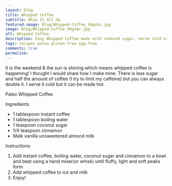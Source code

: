 ```yaml
---
layout: blog
title: Whipped Coffee
subtitle: Whip It All Up
featured-image: Blog/Whipped-Coffee_h6gsbc.jpg
image: Blog/Whipped-Coffee_h6gsbc.jpg
alt: Whipped Coffee
description: Easy Whipped Coffee made with reduced sugar. Serve cold or hot.
tags: recipes paleo gluten-free egg-free
comments: true
permalink:
---
```

It is the weekend & the sun is shining which means whipped coffee is happening! I thought I would share how I make mine. There is less sugar and half the amount of coffee (I try to limit my caffeine) but you can always double it. I serve it cold but it can be made hot.

Paleo Whipped Coffee

Ingredients
* 1 tablespoon instant coffee
* 1 tablespoon boiling water
* 1 teaspoon coconut sugar
* 1/4 teaspoon cinnamon
* Malk vanilla unsweetened almond milk

Instructions
1. Add instant coffee, boiling water, coconut sugar and cinnamon to a bowl and beat using a hand mixer(or whisk) until fluffy, light and soft peaks form
2. Add whipped coffee to ice and milk
3. Enjoy!
